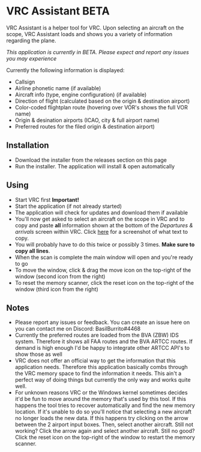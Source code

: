 # VRC Assistant BETA

VRC Assistant is a helper tool for VRC. Upon selecting an aircraft on the scope, VRC Assistant loads and shows you a variety of information regarding the plane.

*This application is currently in BETA. Please expect and report any issues you may experience*

Currently the following information is displayed:

* Callsign
* Airline phonetic name (if available)
* Aircraft info (type, engine configuration) (if available)
* Direction of flight (calculated based on the origin & destination airport)
* Color-coded flightplan route (hovering over VOR's shows the full VOR name)
* Origin & desination airports (ICAO, city & full airport name)
* Preferred routes for the filed origin & destination airport)

## Installation
* Download the installer from the releases section on this page
* Run the installer. The application will install & open automatically

## Using
* Start VRC first **Important!**
* Start the application (if not already started)
* The application will check for updates and download them if available
* You'll now get asked to select an aircraft on the scope in VRC and to copy and paste **all** information shown at the bottom of the *Departures & arrivals* screen within VRC. Click [here](https://imgur.com/a/gCKUQ8l) for a screenshot of what text to copy.
* You will probably have to do this twice or possibly 3 times. **Make sure to copy all lines**.
* When the scan is complete the main window will open and you're ready to go
* To move the window, click & drag the move icon on the top-right of the window (second icon from the right)
* To reset the memory scanner, click the reset icon on the top-right of the window (third icon from the right)

## Notes
* Please report any issues or feedback. You can create an issue here on you can contact me on Discord: BasilBurrito#4468
* Currently the preferred routes are loaded from the BVA (ZBW) IDS system. Therefore it shows all FAA routes and the BVA ARTCC routes. If demand is high enough I'd be happy to integrate other ARTCC API's to show those as well
* VRC does not offer an official way to get the information that this application needs. Therefore this application basically combs through the VRC memory space to find the information it needs. This ain't a perfect way of doing things but currently the only way and works quite well.
* For unknown reasons VRC or the Windows kernel sometimes decides it'd be fun to move around the memory that's used by this tool. If this happens the tool tries to recover automatically and find the new memory location. If it's unable to do so you'll notice that selecting a new aircraft no longer loads the new data. If this happens try clicking on the arrow between the 2 airport input boxes. Then, select another aircraft. Still not working? Click the arrow again and select another aircraft. Still no good? Click the reset icon on the top-right of the window to restart the memory scanner.
